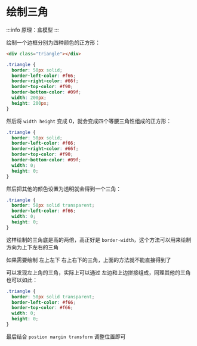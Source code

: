# 绘制三角

:::info
原理：盒模型
:::

绘制一个边框分别为四种颜色的正方形：

```html
<div class="triangle"></div>
```

```css
.triangle {
  border: 50px solid;
  border-left-color: #f66;
  border-right-color: #66f;
  border-top-color: #f90;
  border-bottom-color: #09f;
  width: 200px;
  height: 200px;
}
```

然后将 `width height` 变成 0，就会变成四个等腰三角性组成的正方形：

```css
.triangle {
  border: 50px solid;
  border-left-color: #f66;
  border-right-color: #66f;
  border-top-color: #f90;
  border-bottom-color: #09f;
  width: 0;
  height: 0;
}
```

然后把其他的颜色设置为透明就会得到一个三角：

```css
.triangle {
  border: 50px solid transparent;
  border-left-color: #f66;
  width: 0;
  height: 0;
}
```

这样绘制的三角底是高的两倍，高正好是 `border-width`，这个方法可以用来绘制方向为上下左右的三角

如果需要绘制 左上左下 右上右下的三角，上面的方法就不能直接得到了

可以发现左上角的三角，实际上可以通过 左边和上边拼接组成，同理其他的三角也可以如此：

```css
.triangle {
  border: 50px solid transparent;
  border-left-color: #f66;
  border-top-color: #f66;
  width: 0;
  height: 0;
}
```

最后结合 `postion margin transform` 调整位置即可
